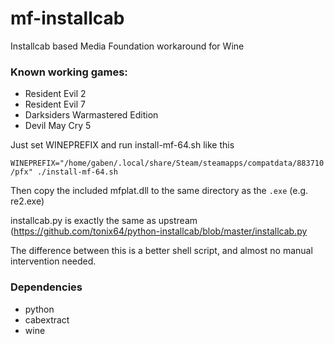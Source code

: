 # mf-installcab
Installcab based Media Foundation workaround for Wine

### Known working games:

- Resident Evil 2
- Resident Evil 7
- Darksiders Warmastered Edition
- Devil May Cry 5

Just set WINEPREFIX and run install-mf-64.sh like this

`WINEPREFIX="/home/gaben/.local/share/Steam/steamapps/compatdata/883710/pfx" ./install-mf-64.sh`

Then copy the included mfplat.dll to the same directory as the `.exe` (e.g. re2.exe)

installcab.py is exactly the same as upstream (https://github.com/tonix64/python-installcab/blob/master/installcab.py

The difference between this is a better shell script, and almost no manual intervention needed.

### Dependencies
- python
- cabextract
- wine
